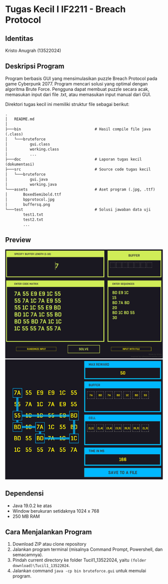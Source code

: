 # Tugas Kecil I IF2211 - Breach Protocol

## Identitas
Kristo Anugrah          (13522024)

## Deskripsi Program
Program berbasis GUI yang mensimulasikan puzzle Breach Protocol pada game Cyberpunk 2077. Program mencari solusi yang optimal dengan algoritma Brute Force. Pengguna dapat membuat puzzle secara acak, memasukan input dari file .txt, atau memasukan input manual dari GUI.

Direktori tugas kecil ini memiliki struktur file sebagai berikut:
```shell
.
│   README.md
│
├───bin                                 # Hasil compile file java (.class)
│   └───bruteforce
│          gui.class
│          working.class
│          ...  
├───doc                                 # Laporan tugas kecil (dokumentasi)
├───src                                 # Source code tugas kecil
│   └───bruteforce
│          gui.java
│          working.java
└───assets                              # Aset program (.jpg, .ttf)
│       BoxedSemibold.ttf
│       bpprotocol.jpg
│       buffersq.png
└───test                                # Solusi jawaban data uji
        test1.txt
        test2.txt
        ...
```

## Preview
![alt text](/results/previewguisolver.png)
![alt text](/results/previewguisolved.png)

## Dependensi
* Java 19.0.2 ke atas
* Window berukuran setidaknya 1024 x 768
* 250 MB RAM

## Cara Menjalankan Program
1. Download ZIP atau clone repository
2. Jalankan program terminal (misalnya Command Prompt, Powershell, dan semacamnya).
3. Pindah current directory ke folder Tucil1_13522024, yaitu `(folder download)\Tucil1_13522024`.
4. Jalankan command `java -cp bin bruteforce.gui` untuk memulai program.
